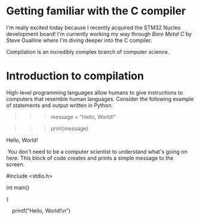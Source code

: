 # Getting familiar with the C compiler

I'm really excited today because I recently acquired the STM32 Nucleo development board! I'm currently working my way through _Bare Metal C_ by Steve Oualline where I'm diving deeper into the C compiler.

Compilation is an incredibly complex branch of computer science. 

# Introduction to compilation

High-level programming languages allow humans to give instructions to computers that resemble human languages. Consider the following example of statements and output written in Python.

>>> message = "Hello, World!"

>>> print(message)

Hello, World!

>>>

 You don't need to be a computer scientist to understand what's going on here. This block of code creates and prints a simple message to the screen. 

#include <stdio.h>

int main()

{

    printf("Hello, World!\n")
